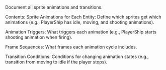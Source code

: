 Document all sprite animations and transitions.

Contents:
Sprite Animations for Each Entity: Define which sprites get which animations (e.g., PlayerShip has idle, moving, and shooting animations).

Animation Triggers: What triggers each animation (e.g., PlayerShip starts shooting animation when firing).

Frame Sequences: What frames each animation cycle includes.

Transition Conditions: Conditions for changing animation states (e.g., transition from moving to idle if the player stops).

